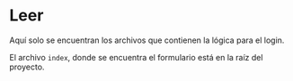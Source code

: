 # Leer

Aquí solo se encuentran los archivos que contienen la lógica para el login.

El archivo `index`, donde se encuentra el formulario está en la raíz del proyecto.
